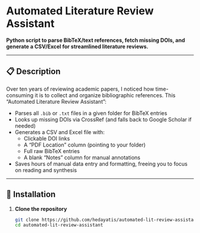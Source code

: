 # Automated Literature Review Assistant

**Python script to parse BibTeX/text references, fetch missing DOIs, and generate a CSV/Excel for streamlined literature reviews.**

---

## 📋 Description

Over ten years of reviewing academic papers, I noticed how time-consuming it is to collect and organize bibliographic references. This “Automated Literature Review Assistant”:

- Parses all `.bib` or `.txt` files in a given folder for BibTeX entries  
- Looks up missing DOIs via CrossRef (and falls back to Google Scholar if needed)  
- Generates a CSV and Excel file with:
  - Clickable DOI links  
  - A “PDF Location” column (pointing to your folder)  
  - Full raw BibTeX entries  
  - A blank “Notes” column for manual annotations  
- Saves hours of manual data entry and formatting, freeing you to focus on reading and synthesis

---

## 🚀 Installation

1. **Clone the repository**
   ```bash
   git clone https://github.com/hedayatis/automated-lit-review-assistant.git
   cd automated-lit-review-assistant
